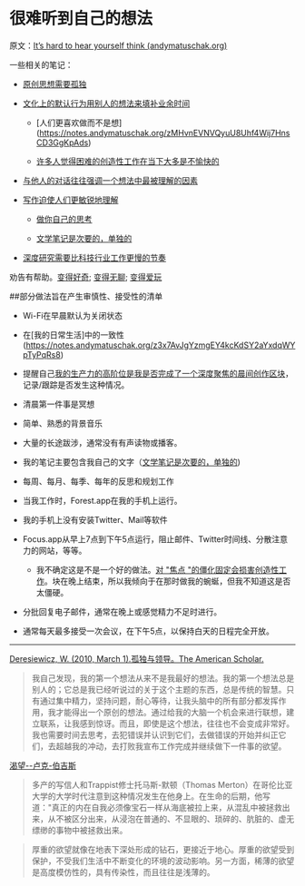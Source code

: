 # 很难听到自己的想法

原文：[It’s hard to hear yourself think (andymatuschak.org)](https://notes.andymatuschak.org/z3ruCqbkUjU7U8MD5gaMjzmJV4GuENJ3ie1LP)

一些相关的笔记：

- [原创思想需要孤独](https://notes.andymatuschak.org/zx7FC6fx77bMkBj26dRPy7BRbYFrj8Lehed)

- [文化上的默认行为用别人的想法来填补业余时间](https://notes.andymatuschak.org/zDoZS3Wt316napbdaBGU8C8WLVuyPeAu5Bi)

  - [人们更喜欢做而不是想] (https://notes.andymatuschak.org/zMHvnEVNVQyuU8Uhf4Wij7HnsCD3GgKpAds)

  - [许多人觉得困难的创造性工作在当下大多是不愉快的](https://notes.andymatuschak.org/z2M8gwu3M7qT49TG48bMxH1Ww1yoFmtEYMvt)

- [与他人的对话往往强调一个想法中最被理解的因素](https://notes.andymatuschak.org/z2XJiXXqRZX7vvTwTDi6x5c1umxancqrCg4y)

- [写作迫使人们更敏锐地理解](https://notes.andymatuschak.org/z8q1K5a8i95qARkpFwS45qqtQzM8th82TkeUg)

  - [做你自己的思考](https://notes.andymatuschak.org/z4enRPbLXdD8X8hCfVjaRkcGkronvhcfrgSQw)

  - [文学笔记是次要的，单独的](https://notes.andymatuschak.org/z2Eg5jPPg8nBJWLGqJwNo5d15TAoEAXamYV7n)

- [深度研究需要比科技行业工作更慢的节奏](https://notes.andymatuschak.org/zhY2FQgMFwzqH7FKB8bnMvNGng9jmKtYshbu)

劝告有帮助。[变得好奇](https://notes.andymatuschak.org/zKvtqpdyujNByokN4fSahKrgNgXxCAWD5gRv); [变得无聊](https://notes.andymatuschak.org/zrQz6Eqcnrf3QqEf4A92J5bMSwED9KtMZje); [变得爱玩](https://notes.andymatuschak.org/ziHJKnDvMUWnBBpTEsVg3iVNxKrCieEUaEr)

##部分做法旨在产生审慎性、接受性的清单

- Wi-Fi在早晨默认为关闭状态

- 在[我的日常生活]中的一致性(https://notes.andymatuschak.org/z3x7AvJgYzmgEY4kcKdSY2aYxdqWYpTyPqRs8)

- 提醒自己[我的生产力的高阶位是我是否完成了一个深度聚焦的晨间创作区块](https://notes.andymatuschak.org/zR9LxW1N893EXwQ3Fma1Gz4xPa1tF2Zd6zZ)，记录/跟踪是否发生这种情况。

- 清晨第一件事是冥想

- 简单、熟悉的背景音乐

- 大量的长途跋涉，通常没有有声读物或播客。

- 我的笔记主要包含我自己的文字（[文学笔记是次要的，单独的](https://notes.andymatuschak.org/z2Eg5jPPg8nBJWLGqJwNo5d15TAoEAXamYV7n))

- 每周、每月、每季、每年的反思和规划工作

- 当我工作时，Forest.app在我的手机上运行。

- 我的手机上没有安装Twitter、Mail等软件

- Focus.app从早上7点到下午5点运行，阻止邮件、Twitter时间线、分散注意力的网站，等等。

  - 我不确定这是不是一个好的做法。[对 "焦点 "的僵化固定会损害创造性工作](https://notes.andymatuschak.org/z8BENejnm5iyqRUodaqyScehdgnuu9b1vn669)。块在晚上结束，所以我倾向于在那时做我的蜿蜒，但我不知道这是否太僵硬。

- 分批回复电子邮件，通常在晚上或感觉精力不足时进行。

- 通常每天最多接受一次会议，在下午5点，以保持白天的日程完全开放。

------

[Deresiewicz, W. (2010, March 1).孤独与领导。The American Scholar.](https://notes.andymatuschak.org/z2Y4z7zQds4otEhLPcoaDY25eVR7PZBoQA5Q)

> 我自己发现，我的第一个想法从来不是我最好的想法。我的第一个想法总是别人的；它总是我已经听说过的关于这个主题的东西，总是传统的智慧。只有通过集中精力，坚持问题，耐心等待，让我头脑中的所有部分都发挥作用，我才能得出一个原创的想法。通过给我的大脑一个机会来进行联想，建立联系，让我感到惊讶。而且，即使是这个想法，往往也不会变成非常好。我也需要时间去思考，去犯错误并认识到它们，去做错误的开始并纠正它们，去超越我的冲动，去打败我宣布工作完成并继续做下一件事的欲望。

[渴望--卢克-伯吉斯](https://notes.andymatuschak.org/z4EX4vWeTcxgfaTEpB2cMqD6kW7Mp1cKJNfKt)

> 多产的写信人和Trappist修士托马斯-默顿（Thomas Merton）在哥伦比亚大学的大学时代注意到这种情况发生在他身上。在生命的后期，他写道："真正的内在自我必须像宝石一样从海底被拉上来，从混乱中被拯救出来，从不被区分出来，从浸泡在普通的、不显眼的、琐碎的、肮脏的、虚无缥缈的事物中被拯救出来。

> 厚重的欲望就像在地表下深处形成的钻石，更接近于地心。厚重的欲望受到保护，不受我们生活中不断变化的环境的波动影响。另一方面，稀薄的欲望是高度模仿性的，具有传染性，而且往往是浅薄的。